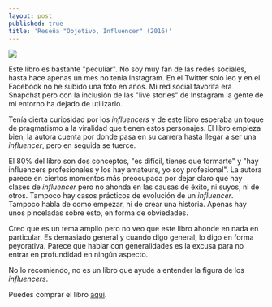 ```yaml
---
layout: post
published: true
title: 'Reseña "Objetivo, Influencer" (2016)'
---
```

![](http://i.imgur.com/PN3Elm4.jpg)

Este libro es bastante "peculiar". No soy muy fan de las redes sociales, hasta hace apenas un mes no tenía Instagram. En el Twitter solo leo y en el Facebook no he subido una foto en años. Mi red social favorita era Snapchat pero con la inclusión de las "live stories" de Instagram la gente de mi entorno ha dejado de utilizarlo.

Tenía cierta curiosidad por los _influencers_ y de este libro esperaba un toque de pragmatismo a la viralidad que tienen estos personajes. El libro empieza bien, la autora cuenta por donde pasa en su carrera hasta llegar a ser una _influencer_, pero en seguida se tuerce. 

El 80% del libro son dos conceptos, "es difícil, tienes que formarte" y "hay influencers profesionales y los hay amateurs, yo soy profesional". La autora parece en ciertos momentos más preocupada por dejar claro que hay clases de _influencer_ pero no ahonda en las causas de éxito, ni suyos, ni de otros. Tampoco hay casos prácticos de evolución de un _influencer_. Tampoco habla de como empezar, ni de crear una historia. Apenas hay unos pinceladas sobre esto, en forma de obviedades.

Creo que es un tema amplio pero no veo que este libro ahonde en nada en particular. Es demasiado general y cuando digo general, lo digo en forma peyorativa. Parece que hablar con generalidades es la excusa para no entrar en profundidad en ningún aspecto.

No lo recomiendo, no es un libro que ayude a entender la figura de los _influencers_.

Puedes comprar el libro [aquí](http://amazon.es/dp/8416002533).
